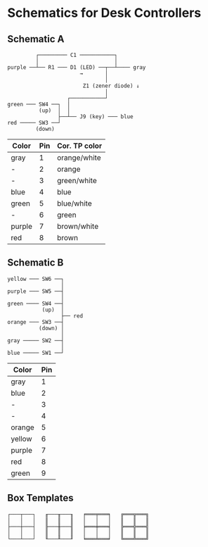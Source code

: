 # Schematics for Desk Controllers

## Schematic A

```
         ┌───────── C1 ───────────┐
         │                        │
purple ──┴── R1 ─── D1 (LED) ──┬──┴──── gray
                       →       │
                               │
                        Z1 (zener diode) ↓
                               │
                   ┌───────────┘
green ─── SW4 ──┐  │
          (up)  │  │
                ├──┴── J9 (key) ─── blue
red ───── SW3 ──┘
         (down)
```

| Color  | Pin | Cor. TP color |
|--------|-----|---------------|
| gray   | 1   | orange/white  |
| -      | 2   | orange        |
| -      | 3   | green/white   |
| blue   | 4   | blue          |
| green  | 5   | blue/white    |
| -      | 6   | green         |
| purple | 7   | brown/white   |
| red    | 8   | brown         |


## Schematic B

```
yellow ─── SW6 ──┐
                 │
purple ─── SW5 ──┤
                 │
green ──── SW4 ──┤
           (up)  │
                 ├── red
orange ─── SW3 ──┤
          (down) │
                 │
gray ───── SW2 ──┤
                 │
blue ───── SW1 ──┘
```

| Color  | Pin |
|--------|-----|
| gray   | 1   |
| blue   | 2   |
| -      | 3   |
| -      | 4   |
| orange | 5   |
| yellow | 6   |
| purple | 7   |
| red    | 8   |
| green  | 9   |


## Box Templates

```
┌───┬───┐   ╓───╥───╖   ╒═══╤═══╕   ╔═══╦═══╗
│   │   │   ║   ║   ║   │   │   │   ║   ║   ║
├───┼───┤   ╟───╫───╢   ╞═══╪═══╡   ╠═══╬═══╣
│   │   │   ║   ║   ║   │   │   │   ║   ║   ║
└───┴───┘   ╙───╨───╜   ╘═══╧═══╛   ╚═══╩═══╝
```
